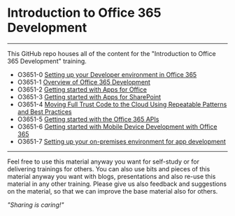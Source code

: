 # Introduction to Office 365 Development #

----------

This GitHub repo houses all of the content for the "Introduction to Office 365 Development" training.

- O3651-0 [Setting up your Developer environment in Office 365](O3651-0%20Setting%20up%20your%20Developer%20environment%20in%20Office%20365)
- O3651-1 [Overview of Office 365 Development](O3651-1%20Overview%20of%20Office%20365%20Development)
- O3651-2 [Getting started with Apps for Office](O3651-2%20Getting%20started%20with%20Apps%20for%20Office)
- O3651-3 [Getting started with Apps for SharePoint](O3651-3%20Getting%20started%20with%20Apps%20for%20SharePoint)
- O3651-4 [Moving Full Trust Code to the Cloud Using Repeatable Patterns and Best Practices](O3651-4%20Moving%20Full%20Trust%20Code%20to%20the%20cloud%20using%20repeatable%20patterns%20and%20best%20practices)
- O3651-5 [Getting started with the Office 365 APIs](O3651-5%20Getting%20started%20with%20Office%20365%20APIs)
- O3651-6 [Getting started with Mobile  Device Development with Office 365](O3651-6%20Getting%20started%20with%20Mobile%20%20Device%20Development%20with%20Office%20365)
- O3651-7 [Setting up your on-premises environment for app development](O3651-8%20Setting%20up%20your%20on-premises%20environment%20for%20app%20development)

----------

Feel free to use this material anyway you want for self-study or for delivering trainings for others. You can also use bits and pieces of this material anyway you want with blogs, presentations and also re-use this material in any other training. Please give us also feedback and suggestions on the material, so that we can improve the base material also for others. 

*"Sharing is caring!"*